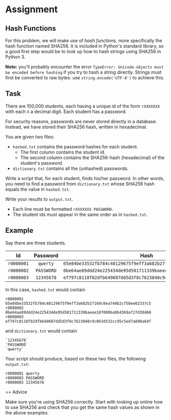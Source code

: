 # Assignment

## Hash Functions

For this problem, we will make use of *hash functions*,
more specifically the hash function named SHA256.
It is included in Python's standard library,
so a good first step would be to look up how to hash strings
using SHA256 in Python 3.

**Note:** you'll probably encounter the error
`TypeError: Unicode-objects must be encoded before hashing`
if you try to hash a string directly.
Strings must first be converted to raw bytes:
use `string.encode('UTF-8')` to achieve this.

## Task

There are 100,000 students, each having a unique id of the form `rXXXXXXX` with each `X` a decimal digit.
Each student has a password.

For security reasons, passwords are never stored directly in a database.
Instead, we have stored their SHA256 hash, written in hexadecimal.

You are given two files:

* `hashed.txt` contains the password hashes for each student.
  * The first column contains the student id.
  * The second column contains the SHA256-hash (hexadecimal) of the student's password.
* `dictionary.txt` contains all the (unhashed) passwords.

Write a script that, for each student, finds his/her password.
In other words, you need to find a password from `dictionary.txt` whose
SHA256 hash equals the value in `hashed.txt`.

Write your results to `output.txt`.

* Each line must be formatted `rXXXXXXX PASSWORD`.
* The student ids must appear in the same order as in `hashed.txt`.

## Example

Say there are three students.

<center>

|Id|Password|Hash|
|-|:-:|:-:|
|`r0000001`|`qwerty`|`65e84be33532fb784c48129675f9eff3a682b27168c0ea744b2cf58ee02337c5`|
|`r0000002`|`PASSWORD`|`0be64ae89ddd24e225434de95d501711339baeee18f009ba9b4369af27d30d60`|
|`r0000003`|`12345678`|`ef797c8118f02dfb649607dd5d3f8c7623048c9c063d532cc95c5ed7a898a64f`|

</center>

In this case, `hashed.txt` would contain

```text
r0000001 65e84be33532fb784c48129675f9eff3a682b27168c0ea744b2cf58ee02337c5
r0000002 0be64ae89ddd24e225434de95d501711339baeee18f009ba9b4369af27d30d60
r0000003 ef797c8118f02dfb649607dd5d3f8c7623048c9c063d532cc95c5ed7a898a64f
```

and `dictionary.txt` would contain

```text
`12345678`
`PASSWORD`
`qwerty`
```

Your script should produce, based on these two files, the following `output.txt`:

```text
r0000001 qwerty
r0000002 PASSWORD
r0000003 12345678
```

== Advice

Make sure you're using SHA256 correctly.
Start with looking up online how to use SHA256 and check that
you get the same hash values as shown in the above examples.
